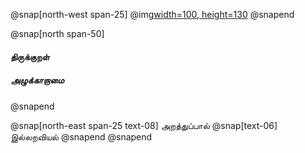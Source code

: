 
@snap[north-west span-25]
@img[width=100, height=130](assets/img/thirukkural-logo2.png)
@snapend

@snap[north span-50]

<h4 id="title"> திருக்குறள் </h4>

##### அழுக்காறாமை
@snapend

@snap[north-east span-25 text-08]
அறத்துப்பால்
@snap[text-06]
இல்லறவியல்
@snapend
@snapend